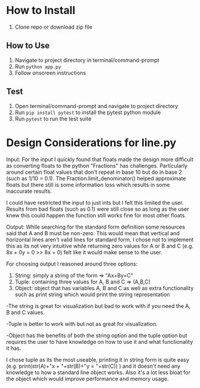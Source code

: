 # How to Install
1) Clone repo or download zip file

## How to Use
1. Navigate to project directory in terminal/command-prompt
2. Run `python app.py` 
3. Follow onscreen instructions

## Test
1. Open terminal/command-prompt and navigate to project directory
2. Run `pip install pytest` to install the pytest python module
3. Run `pytest` to run the test suite

# Design Considerations for line.py
Input:
For the input I quickly found that floats made the design more difficult as converting floats to the python "Fractions" has challenges. Particularly around certain float values that don't repeat in base 10 but do in base 2 (such as 1/10 = 0.1). The Fraction.limit_denominator() helped approximate floats but there still is some information loss which results in some inaccurate results.

I could have restricted the input to just ints but I felt this limited the user. Results from bad floats (such as 0.1) were still close so as long as the user knew this could happen the function still works fine for most other floats.

Output:
While searching for the standard form definition some resources said that A and B must be non-zero. This would mean that vertical and horizontal lines aren't valid lines for standard form. I chose not to implement this as its not very intuitive while returning zero values for A or B and C (e.g. 8x + 0y = 0 >> 8x = 0) felt like it would make sense to the user. 

For choosing output I reasoned around three options:
1. String: simply a string of the form => "Ax+By=C"
2. Tuple: containing three values for A, B and C => (A,B,C)
3. Object: object that has variables A, B and C as well as extra functionality such as print string which would print the string representation

-The string is great for visualization but bad to work with if you need the A, B and C values.

-Tuple is better to work with but not as great for visualization.

-Object has the benefits of both the string option and the tuple option but requires the user to have knowledge on how to use it and what functionality it has.

I chose tuple as its the most useable, printing it in string form is quite easy (e.g. print(str(A)+"x + "+str(B)+"y = "+str(C)) ) and it doesn't need any knowledge to how a standard line object works. Also it's a lot less bloat for the object which would improve performance and memory usage. 
